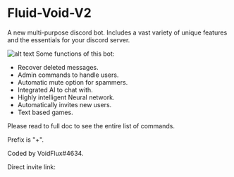 # Fluid-Void-V2
A new multi-purpose discord bot. Includes a vast variety of unique features and the essentials for your discord server.

![alt text](https://i.ibb.co/hdXGT3m/Screenshot-20230106-150718.jpg)
Some functions of this bot:

- Recover deleted messages.
- Admin commands to handle users.
- Automatic mute option for spammers.
- Integrated AI to chat with.
- Highly intelligent Neural network.
- Automatically invites new users.
- Text based games.

Please read to full doc to see the entire list of commands.

Prefix is "+".

Coded by VoidFlux#4634.

Direct invite link: <a href="https://discord.com/api/oauth2/authorize?client_id=1060665899557847082&permissions=8&scope=bot"></a>
